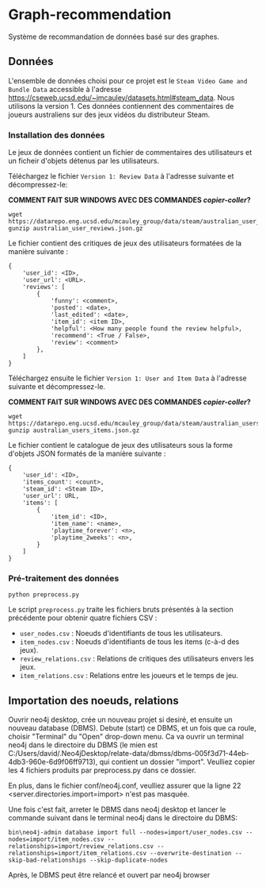 # Graph-recommendation

Système de recommandation de données basé sur des graphes.


## Données

L'ensemble de données choisi pour ce projet est le `Steam Video Game and Bundle Data` accessible à
l'adresse https://cseweb.ucsd.edu/~jmcauley/datasets.html#steam_data. Nous utilisons la version 1.
Ces données contiennent des commentaires de joueurs australiens sur des jeux vidéos du distributeur
Steam.


### Installation des données

Le jeux de données contient un fichier de commentaires des utilisateurs et un ficheir d'objets
détenus par les utilisateurs.

Téléchargez le fichier `Version 1: Review Data` à l'adresse suivante et décompressez-le:  

**COMMENT FAIT SUR WINDOWS AVEC DES COMMANDES *copier-coller*?**

```
wget https://datarepo.eng.ucsd.edu/mcauley_group/data/steam/australian_user_reviews.json.gz
gunzip australian_user_reviews.json.gz
```

Le fichier contient des critiques de jeux des utilisateurs formatées de
la manière suivante :

```
{
    'user_id': <ID>,
    'user_url': <URL>.
    'reviews': [
        {
            'funny': <comment>,
            'posted': <date>,
            'last_edited': <date>,
            'item_id': <item ID>,
            'helpful': <How many people found the review helpful>,
            'recommend': <True / False>,
            'review': <comment>
        },
    ]
}
```

Téléchargez ensuite le fichier `Version 1: User and Item Data` à l'adresse suivante et décompressez-le.  

**COMMENT FAIT SUR WINDOWS AVEC DES COMMANDES *copier-coller*?**
```
wget https://datarepo.eng.ucsd.edu/mcauley_group/data/steam/australian_users_items.json.gz
gunzip australian_users_items.json.gz
```

Le fichier contient le catalogue de jeux des utilisateurs sous la forme d'objets
JSON formatés de la manière suivante :

```
{
    'user_id': <ID>,
    'items_count': <count>,
    'steam_id': <Steam ID>,
    'user_url': URL,
    'items': [
        {
            'item_id': <ID>,
            'item_name': <name>,
            'playtime_forever': <n>,
            'playtime_2weeks': <n>,
        }
    ]
}
```


### Pré-traitement des données

```
python preprocess.py
```

Le script `preprocess.py` traite les fichiers bruts présentés à la section précédente pour obtenir quatre fichiers CSV :

- `user_nodes.csv` : Noeuds d'identifiants de tous les utilisateurs.
- `item_nodes.csv` : Noeuds d'identifiants de tous les items (c-à-d des jeux).
- `review_relations.csv` : Relations de critiques des utilisateurs envers les jeux.
- `item_relations.csv` : Relations entre les joueurs et le temps de jeu.

## Importation des noeuds, relations

Ouvrir neo4j desktop, crée un nouveau projet si desiré, et ensuite un nouveau database (DBMS). Debute (start) ce DBMS, et un fois que ca roule, choisir "Terminal" du "Open" drop-down menu. Ca va ouvrir un terminal neo4j dans le directoire du DBMS (le mien est C:/Users/david/.Neo4jDesktop/relate-data/dbmss/dbms-005f3d71-44eb-4db3-960e-6d9f06ff9713), qui contient un dossier "import". Veulliez copier les 4 fichiers produits par preprocess.py dans ce dossier.  

En plus, dans le fichier conf/neo4j.conf, veulliez assurer que la ligne 22 <server.directories.import=import> n'est pas masquée.  

Une fois c'est fait, arreter le DBMS dans neo4j desktop et lancer le commande suivant dans le terminal neo4j dans le directoire du DBMS: 

```
bin\neo4j-admin database import full --nodes=import/user_nodes.csv --nodes=import/item_nodes.csv --relationships=import/review_relations.csv --relationships=import/item_relations.csv --overwrite-destination --skip-bad-relationships --skip-duplicate-nodes
```
Après, le DBMS peut être relancé et ouvert par neo4j browser